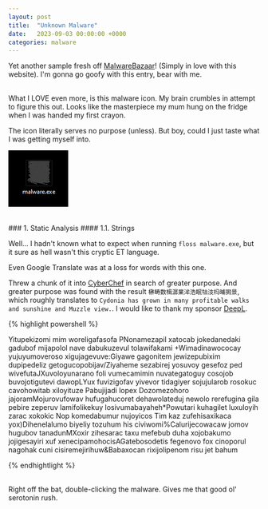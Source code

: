 ```yaml
---
layout: post
title:  "Unknown Malware"
date:   2023-09-03 00:00:00 +0000
categories: malware
---
```


Yet another sample fresh off [MalwareBazaar](https://bazaar.abuse.ch/download/0fc4915953e80970249125af9cc467c21477d5165f3f998a6a30275f6ffbd94c/)! (Simply in love with this website). I'm gonna go goofy with this entry, bear with me.

<br>
What I LOVE even more, is this malware icon. My brain crumbles in attempt to figure this out. Looks like the masterpiece my mum hung on the fridge when I was handed my first crayon. 

The icon literally serves no purpose (unless). But boy, could I just taste what I was getting myself into.

![malwareSrv_dumped](/assets/post_assets/unknown-malware/icon.png)


<br>
### 1. Static Analysis
#### 1.1. Strings

Well... I hadn't known what to expect when running `floss malware.exe`, but it sure as hell wasn't this cryptic ET language. 

Even Google Translate was at a loss for words with this one.

Threw a chunk of it into [CyberChef](https://gchq.github.io/CyberChef/) in search of greater purpose. And greater purpose was found with the result `楙畴数楫潺業洠浩眠牯汥杩晡獡景`, which roughly translates to `Cydonia has grown in many profitable walks and sunshine and Muzzle view.`. I would like to thank my sponsor [DeepL](https://www.deepl.com/).

{% highlight powershell %}

Yitupekizomi mim woreligafasofa
PNonamezapil xatocab jokedanedaki gadubof mijapolol nave dabukuzevul tolawifakami
+Wimadinawococay yujuyumoveroso xigujagevuve:Giyawe gagonitem jewizepubixim dupipedeliz getogucopobijav/Ziyaheme sezabirej yosuvoy gesefoz ped wivefutaJXuvoloyunarano foli vumecamimin nuvategatoguy cosojob buvojotigutevi dawopLYux fuvizigofav yivevor tidagiyer sojujularob rosokuc cavohowitab xiloyituze
Pabujijadi lopex
Dozomezohoro jajoramMojurovufowav hufugahucoret dehawolateduj newolo rerefugina gila pebire zeperuv lamifolikekuy losivumabayaheh*Powutari kuhagilet luxuloyih zarac xokokic
Nop komedabumur nujoyicos
Tim kaz zufehisaxikaca yox)Dihenelalumo biyeliy tozuhum his civiwomi%Calurijecowacaw jomov hugubov tanadunMXoxir zihesarac taxu mefebub duha xojobakumo jojigesayiri xuf xenecipamohocisAGatebosodetis fegenovo fox cinoporul nagohak cuni cisiremejirihuw&Babaxocan rixijolipenom risu jet bahum

{% endhightlight %}

<br>
Right off the bat, double-clicking the malware. Gives me that good ol' serotonin rush. 

